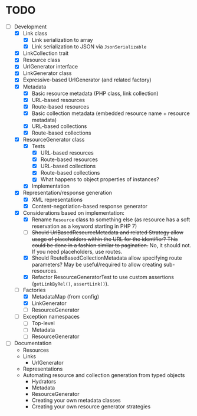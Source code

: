 # TODO

- [ ] Development
  - [x] Link class
    - [x] Link serialization to array
    - [x] Link serialization to JSON via `JsonSerializable`
  - [x] LinkCollection trait
  - [x] Resource class
  - [x] UrlGenerator interface
  - [x] LinkGenerator class
  - [x] Expressive-based UrlGenerator (and related factory)
  - [x] Metadata
    - [x] Basic resource metadata (PHP class, link collection)
    - [x] URL-based resources
    - [x] Route-based resources
    - [x] Basic collection metadata (embedded resource name + resource metadata)
    - [x] URL-based collections
    - [x] Route-based collections
  - [x] ResourceGenerator class
    - [x] Tests
      - [x] URL-based resources
      - [x] Route-based resources
      - [x] URL-based collections
      - [x] Route-based collections
      - [x] What happens to object properties of instances?
    - [x] Implementation
  - [x] Representation/response generation
    - [x] XML representations
    - [x] Content-negotiation-based response generator
  - [x] Considerations based on implementation:
    - [x] Rename `Resource` class to something else (as resource has a soft
      reservation as a keyword starting in PHP 7)
    - [ ] ~~Should UrlBasedResourceMetadata and related Strategy allow usage of
      placeholders within the URL for the identifier? This could be done in a
      fashion similar to pagination.~~ No, it should not. If you need
      placeholders, use routes.
    - [x] Should RouteBasedCollectionMetadata allow specifying route parameters?
      May be useful/required to allow creating sub-resources.
    - [x] Refactor ResourceGeneratorTest to use custom assertions (`getLinkByRel()`,
      `assertLink()`).
  - [ ] Factories
    - [x] MetadataMap (from config)
    - [x] LinkGenerator
    - [ ] ResourceGenerator
  - [ ] Exception namespaces
    - [ ] Top-level
    - [ ] Metadata
    - [ ] ResourceGenerator
- [ ] Documentation
  - Resources
  - Links
    - UrlGenerator
  - Representations
  - Automating resource and collection generation from typed objects
    - Hydrators
    - Metadata
    - ResourceGenerator
    - Creating your own metadata classes
    - Creating your own resource generator strategies
